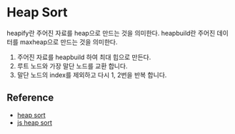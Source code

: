 # Heap Sort

heapify란 주어진 자료를 heap으로 만드는 것을 의미한다.
heapbuild란 주어진 데이터를 maxheap으로 만드는 것을 의미한다.

1. 주어진 자료를 heapbuild 하여 최대 힙으로 만든다.
2. 루트 노드와 가장 말단 노드를 교환 합니다.
3. 말단 노드의 index를 제외하고 다시 1, 2번을 반복 합니다.

## Reference
- [heap sort](https://ratsgo.github.io/data%20structure&algorithm/2017/09/27/heapsort/)
- [js heap sort](https://www.w3resource.com/javascript-exercises/searching-and-sorting-algorithm/searching-and-sorting-algorithm-exercise-3.php)
